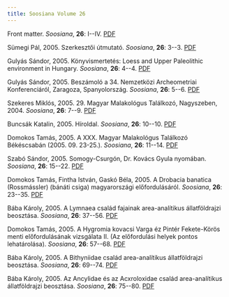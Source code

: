 ```yaml
---
title: Soosiana Volume 26
---
```




Front matter. _Soosiana_, **26**: I--IV. [PDF](https://soosiana.github.io/volume-26/01_Soosiana_2005_26_I-IV.pdf)


Sümegi Pál, 2005. Szerkesztői útmutató. _Soosiana_, **26**: 3--3. [PDF](https://soosiana.github.io/volume-26/02_Soosiana_2005_25_Sumegi_3.pdf)


Gulyás Sándor, 2005. Könyvismertetés: Loess and Upper Paleolithic environment in Hungary. _Soosiana_, **26**: 4--4. [PDF](https://soosiana.github.io/volume-26/03_Soosiana_2005_25_Sumegi_4.pdf)


Gulyás Sándor, 2005. Beszámoló a 34. Nemzetközi Archeometriai Konferenciáról, Zaragoza, Spanyolország. _Soosiana_, **26**: 5--6. [PDF](https://soosiana.github.io/volume-26/04_Soosiana_2005_25_Gulyas_5-6.pdf)


Szekeres Miklós, 2005. 29. Magyar Malakológus Találkozó, Nagyszeben, 2004. _Soosiana_, **26**: 7--9. [PDF](https://soosiana.github.io/volume-26/05_Soosiana_2005_25_Szekeres_7-9.pdf)


Buncsák Katalin, 2005. Híroldal. _Soosiana_, **26**: 10--10. [PDF](https://soosiana.github.io/volume-26/06_Soosiana_2005_25_Buncsak_hiroldal_10.pdf)


Domokos Tamás, 2005. A XXX. Magyar Malakológus Találkozó Békéscsabán (2005. 09. 23-25.). _Soosiana_, **26**: 11--14. [PDF](https://soosiana.github.io/volume-26/07_Soosiana_2005_25_Domokos_11-14.pdf)


Szabó Sándor, 2005. Somogy-Csurgón, Dr. Kovács Gyula nyomában. _Soosiana_, **26**: 15--22. [PDF](https://soosiana.github.io/volume-26/08_Soosiana_2005_25_Szabo_15-22.pdf)


Domokos Tamás, Fintha István, Gaskó Béla, 2005. A Drobacia banatica (Rossmássler) (bánáti csiga) magyarországi előfordulásáról. _Soosiana_, **26**: 23--35. [PDF](https://soosiana.github.io/volume-26/09_Soosiana_2005_25_Domokos_etal_23-35.pdf)


Bába Károly, 2005. A Lymnaea család fajainak area-analítikus állatföldrajzi beosztása. _Soosiana_, **26**: 37--56. [PDF](https://soosiana.github.io/volume-26/10_Soosiana_2005_25_Baba_37-56.pdf)


Domokos Tamás, 2005. A Hygromia kovacsi Varga éz Pintér Fekete-Körös menti előfordulásának vizsgálata II. (Az előfordulási helyek pontos lehatárolása). _Soosiana_, **26**: 57--68. [PDF](https://soosiana.github.io/volume-26/11_Soosiana_2005_25_Domokos_57-68.pdf)


Bába Károly, 2005. A Bithyniidae család area-analítikus állatföldrajzi beosztása. _Soosiana_, **26**: 69--74. [PDF](https://soosiana.github.io/volume-26/12_Soosiana_2005_25_Baba_69-74.pdf)


Bába Károly, 2005. Az Ancylidae és az Acxroloxidae család area-analítikus állatföldrajzi beosztása. _Soosiana_, **26**: 75--80. [PDF](https://soosiana.github.io/volume-26/13_Soosiana_2005_25_Baba_75-80.pdf)




